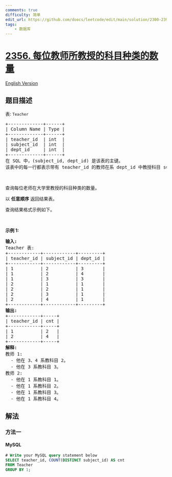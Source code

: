 ```yaml
---
comments: true
difficulty: 简单
edit_url: https://github.com/doocs/leetcode/edit/main/solution/2300-2399/2356.Number%20of%20Unique%20Subjects%20Taught%20by%20Each%20Teacher/README.md
tags:
    - 数据库
---
```


<!-- problem:start -->

# [2356. 每位教师所教授的科目种类的数量](https://leetcode.cn/problems/number-of-unique-subjects-taught-by-each-teacher)

[English Version](/solution/2300-2399/2356.Number%20of%20Unique%20Subjects%20Taught%20by%20Each%20Teacher/README_EN.md)

## 题目描述

<!-- description:start -->

<p>表: <code>Teacher</code></p>

<pre>
+-------------+------+
| Column Name | Type |
+-------------+------+
| teacher_id  | int  |
| subject_id  | int  |
| dept_id     | int  |
+-------------+------+
在 SQL 中，(subject_id, dept_id) 是该表的主键。
该表中的每一行都表示带有 teacher_id 的教师在系 dept_id 中教授科目 subject_id。
</pre>

<p>&nbsp;</p>

<p>查询每位老师在大学里教授的科目种类的数量。</p>

<p data-group="1-1">以 <strong>任意顺序</strong> 返回结果表。</p>

<p>查询结果格式示例如下。</p>

<p>&nbsp;</p>

<p><strong>示例 1:</strong></p>

<pre>
<strong>输入:</strong> 
Teacher 表:
+------------+------------+---------+
| teacher_id | subject_id | dept_id |
+------------+------------+---------+
| 1          | 2          | 3       |
| 1          | 2          | 4       |
| 1          | 3          | 3       |
| 2          | 1          | 1       |
| 2          | 2          | 1       |
| 2          | 3          | 1       |
| 2          | 4          | 1       |
+------------+------------+---------+
<strong>输出:</strong>  
+------------+-----+
| teacher_id | cnt |
+------------+-----+
| 1          | 2   |
| 2          | 4   |
+------------+-----+
<strong>解释:</strong> 
教师 1:
  - 他在 3、4 系教科目 2。
  - 他在 3 系教科目 3。
教师 2:
  - 他在 1 系教科目 1。
  - 他在 1 系教科目 2。
  - 他在 1 系教科目 3。
  - 他在 1 系教科目 4。</pre>

<!-- description:end -->

## 解法

<!-- solution:start -->

### 方法一

<!-- tabs:start -->

#### MySQL

```sql
# Write your MySQL query statement below
SELECT teacher_id, COUNT(DISTINCT subject_id) AS cnt
FROM Teacher
GROUP BY 1;
```

<!-- tabs:end -->

<!-- solution:end -->

<!-- problem:end -->
